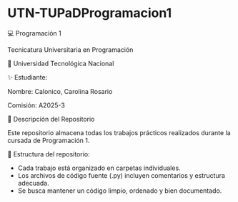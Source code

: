 # UTN-TUPaDProgramacion1
💻 Programación 1

Tecnicatura Universitaria en Programación

📍 Universidad Tecnológica Nacional

✨ Estudiante:

Nombre: Calonico, Carolina Rosario

Comisión: A2025-3 

📂 Descripción del Repositorio

Este repositorio almacena todas los trabajos prácticos realizados durante la cursada de Programación 1.

📌 Estructura del repositorio:

- Cada trabajo está organizado en carpetas individuales.
- Los archivos de código fuente (.py) incluyen comentarios y estructura adecuada.
- Se busca mantener un código limpio, ordenado y bien documentado.
